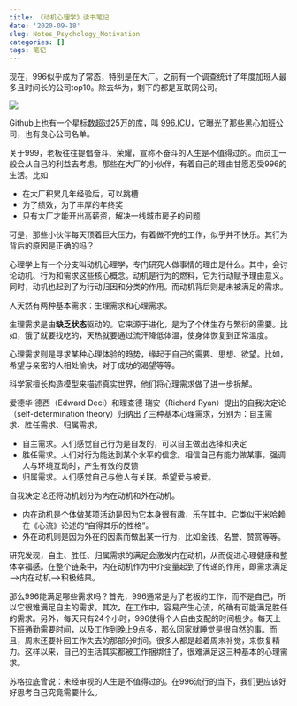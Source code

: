 ```yaml
---
title: 《动机心理学》读书笔记
date: '2020-09-18'
slug: Notes_Psychology_Motivation
categories: []
tags: 笔记
---
```


现在，996似乎成为了常态，特别是在大厂。之前有一个调查统计了年度加班人最多且时间长的公司top10。除去华为，剩下的都是互联网公司。

![](https://i.loli.net/2020/09/18/3BufoK6EhFiIWck.jpg)

Github上也有一个星标数超过25万的库，叫 [996.ICU](https://github.com/996icu/996.ICU/blob/master/README_CN.md)，它曝光了那些黑心加班公司，也有良心公司名单。

关于999，老板往往提倡奋斗、荣耀，宣称不奋斗的人生是不值得过的。而员工一般会从自己的利益去考虑。那些在大厂的小伙伴，有着自己的理由甘愿忍受996的生活。比如

* 在大厂积累几年经验后，可以跳槽
* 为了绩效，为了丰厚的年终奖
* 只有大厂才能开出高薪资，解决一线城市房子的问题

可是，那些小伙伴每天顶着巨大压力，有着做不完的工作，似乎并不快乐。其行为背后的原因是正确的吗？

心理学上有一个分支叫动机心理学，专门研究人做事情的理由是什么。其中，会讨论动机、行为和需求这些核心概念。动机是行为的燃料，它为行动赋予理由意义。同时，动机也起到了为行动归因和分类的作用。而动机背后则是未被满足的需求。

人天然有两种基本需求：生理需求和心理需求。

生理需求是由**缺乏状态**驱动的。它来源于进化，是为了个体生存与繁衍的需要。比如，饿了就要找吃的，天热就要通过流汗降低体温，使身体恢复到正常温度。

心理需求则是寻求某种心理体验的趋势，缘起于自己的需要、思想、欲望。比如，希望与亲密的人相处愉快，对于成功的渴望等等。

科学家擅长构造模型来描述真实世界，他们将心理需求做了进一步拆解。

爱德华·德西（Edward Deci）和理查德·瑞安（Richard Ryan）提出的自我决定论（self-determination theory）归纳出了三种基本心理需求，分别为：自主需求、胜任需求、归属需求。

* 自主需求。人们感觉自己行为是自发的，可以自主做出选择和决定
* 胜任需求。人们对行为能达到某个水平的信念。相信自己有能力做某事，强调人与环境互动时，产生有效的反馈
* 归属需求。人们感觉自己与他人有关联。希望爱与被爱。

自我决定论还将动机划分为内在动机和外在动机。

* 内在动机是个体做某项活动是因为它本身很有趣，乐在其中。它类似于米哈赖在《心流》论述的“自得其乐的性格”。
* 外在动机则是因为外在的因素而做出某一行为，比如金钱、名誉、赞赏等等。

研究发现，自主、胜任、归属需求的满足会激发内在动机，从而促进心理健康和整体幸福感。在整个链条中，内在动机作为中介变量起到了传递的作用，即需求满足—>内在动机—>积极结果。

那么996能满足哪些需求吗？首先，996通常是为了老板的工作，而不是自己，所以它很难满足自主的需求。其次，在工作中，容易产生心流，的确有可能满足胜任的需求。另外，每天只有24个小时，996使得个人自由支配的时间极少。每天上下班通勤需要时间，以及工作到晚上9点多，那么回家就睡觉是很自然的事。而且，周末还要补回工作失去的那部分时间。很多人都是趁着周末补觉，来恢复精力。这样以来，自己的生活其实都被工作捆绑住了，很难满足这三种基本的心理需求。

苏格拉底曾说：未经审视的人生是不值得过的。在996流行的当下，我们更应该好好思考自己究竟需要什么。
